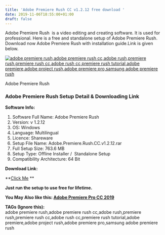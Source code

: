 ```yaml
---
title: 'Adobe Premiere Rush CC v1.2.12 free download '
date: 2019-11-06T18:55:00+01:00
draft: false
---
```


Adobe Premiere Rush  is a video editing and creating software. It is used for professional. Here is a free and standalone setup of Adobe Premiere Rush. Download now Adobe Premiere Rush with installation guide.Link is given below.  
  
  

[![adobe premiere rush,adobe premiere rush cc,adobe rush,premiere rush,premiere rush cc,adobe rush cc,premiere rush tutorial,adobe premiere,adobe project rush,adobe premiere pro,samsung adobe premiere rush](https://1.bp.blogspot.com/-xNPrcLNnzRo/XcMHutFugBI/AAAAAAAAAw8/k-OZL4ypKP0rUiXqXt08eLuNTmYWL4Z5ACLcBGAsYHQ/s320/Adobe-Premiere-Rush-download.png "Adobe Premiere Rush download")](https://1.bp.blogspot.com/-xNPrcLNnzRo/XcMHutFugBI/AAAAAAAAAw8/k-OZL4ypKP0rUiXqXt08eLuNTmYWL4Z5ACLcBGAsYHQ/s1600/Adobe-Premiere-Rush-download.png)

Adobe Premiere Rush

  

  

  

### Adobe Premiere Rush Setup Detail & Downloading Link

  

  

**Software Info:**

1.  Software Full Name: Adobe Premiere Rush
2.  Version: v 1.2.12 
3.  OS: Windows
4.  Language: Multilingual
5.  Licence: Shareware
6.  Setup File Name: Adobe.Premiere.Rush.CC.v1.2.12.rar
7.  Full Setup Size: 763.6 MB
8.  Setup Type: Offline Installer /  Standalone Setup
9.  Compatibility Architecture: 64 Bit 

**Download Link:**

**[Click Me](https://uploadrar.com/9cniaiatdpcr) **  
  
  
**Just run the setup to use free for lifetime.**  
  
  
  

**You May Also like this: [Adobe Premiere Pro CC 2019](https://pcappsstock.blogspot.com/2019/09/adobe-premiere-pro-cc-2019-free-download.html)**

  

  

  

**TAGs (Ignore this):**  
adobe premiere rush,adobe premiere rush cc,adobe rush,premiere rush,premiere rush cc,adobe rush cc,premiere rush tutorial,adobe premiere,adobe project rush,adobe premiere pro,samsung adobe premiere rush